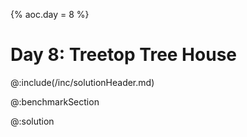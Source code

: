 {% aoc.day = 8 %}

# Day 8: Treetop Tree House

@:include(/inc/solutionHeader.md)

@:benchmarkSection

@:solution